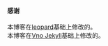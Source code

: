 

#### 感谢   

本博客在[leopard](http://baixin.io)基础上修改的。  
本博客在[Vno Jekyll](https://github.com/onevcat/vno-jekyll)基础上修改的。  
